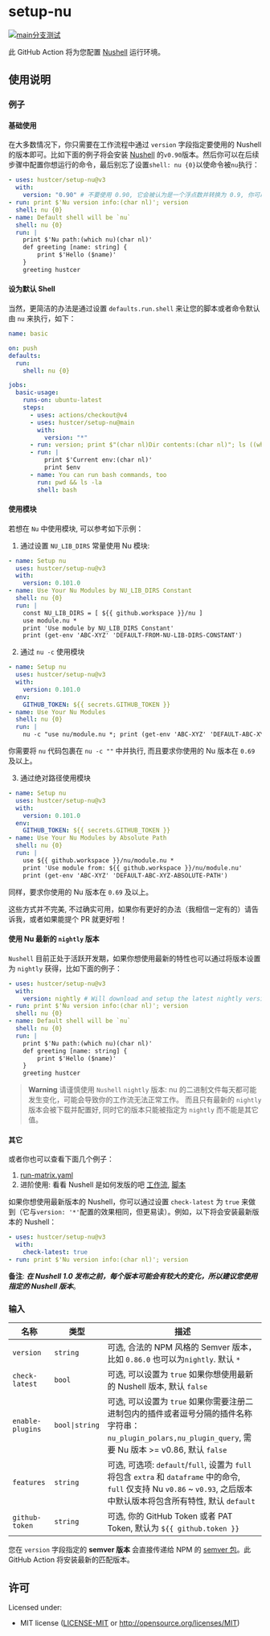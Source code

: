 # setup-nu

[![`main`分支测试](https://github.com/hustcer/setup-nu/actions/workflows/main-matrix.yaml/badge.svg)](https://github.com/hustcer/setup-nu/actions/workflows/main-matrix.yaml)

此 GitHub Action 将为您配置 [Nushell](https://github.com/nushell/nushell) 运行环境。

## 使用说明

### 例子

#### 基础使用

在大多数情况下，你只需要在工作流程中通过 `version` 字段指定要使用的 Nushell 的版本即可。比如下面的例子将会安装 [Nushell](https://github.com/nushell/nushell) 的`v0.90`版本。然后你可以在后续步骤中配置你想运行的命令，最后别忘了设置`shell: nu {0}`以使命令被`nu`执行：

```yaml
- uses: hustcer/setup-nu@v3
  with:
    version: "0.90" # 不要使用 0.90, 它会被认为是一个浮点数并转换为 0.9, 你可以使用 v0.90/0.90.0 或者 '0.90'(加了引号变成字符串)
- run: print $'Nu version info:(char nl)'; version
  shell: nu {0}
- name: Default shell will be `nu`
  shell: nu {0}
  run: |
    print $'Nu path:(which nu)(char nl)'
    def greeting [name: string] {
        print $'Hello ($name)'
    }
    greeting hustcer
```

#### 设为默认 Shell

当然，更简洁的办法是通过设置 `defaults.run.shell` 来让您的脚本或者命令默认由 `nu` 来执行，如下：

```yaml
name: basic

on: push
defaults:
  run:
    shell: nu {0}

jobs:
  basic-usage:
    runs-on: ubuntu-latest
    steps:
      - uses: actions/checkout@v4
      - uses: hustcer/setup-nu@main
        with:
          version: "*"
      - run: version; print $"(char nl)Dir contents:(char nl)"; ls ((which nu).path.0 | path dirname)
      - run: |
          print $'Current env:(char nl)'
          print $env
      - name: You can run bash commands, too
        run: pwd && ls -la
        shell: bash
```

#### 使用模块

若想在 `Nu` 中使用模块, 可以参考如下示例：

1. 通过设置 `NU_LIB_DIRS` 常量使用 Nu 模块:

```yaml
- name: Setup nu
  uses: hustcer/setup-nu@v3
  with:
    version: 0.101.0
- name: Use Your Nu Modules by NU_LIB_DIRS Constant
  shell: nu {0}
  run: |
    const NU_LIB_DIRS = [ ${{ github.workspace }}/nu ]
    use module.nu *
    print 'Use module by NU_LIB_DIRS Constant'
    print (get-env 'ABC-XYZ' 'DEFAULT-FROM-NU-LIB-DIRS-CONSTANT')
```

2. 通过 `nu -c` 使用模块

```yaml
- name: Setup nu
  uses: hustcer/setup-nu@v3
  with:
    version: 0.101.0
  env:
    GITHUB_TOKEN: ${{ secrets.GITHUB_TOKEN }}
- name: Use Your Nu Modules
  shell: nu {0}
  run: |
    nu -c "use nu/module.nu *; print (get-env 'ABC-XYZ' 'DEFAULT-ABC-XYZ')"
```

你需要将 `nu` 代码包裹在 `nu -c ""` 中并执行, 而且要求你使用的 Nu 版本在 `0.69` 及以上。

3. 通过绝对路径使用模块

```yaml
- name: Setup nu
  uses: hustcer/setup-nu@v3
  with:
    version: 0.101.0
  env:
    GITHUB_TOKEN: ${{ secrets.GITHUB_TOKEN }}
- name: Use Your Nu Modules by Absolute Path
  shell: nu {0}
  run: |
    use ${{ github.workspace }}/nu/module.nu *
    print 'Use module from: ${{ github.workspace }}/nu/module.nu'
    print (get-env 'ABC-XYZ' 'DEFAULT-ABC-XYZ-ABSOLUTE-PATH')
```

同样，要求你使用的 Nu 版本在 `0.69` 及以上。

这些方式并不完美, 不过确实可用，如果你有更好的办法（我相信一定有的）请告诉我，或者如果能提个 PR 就更好啦！

#### 使用 Nu 最新的 `nightly` 版本

`Nushell` 目前正处于活跃开发期，如果你想使用最新的特性也可以通过将版本设置为 `nightly` 获得，比如下面的例子：

```yaml
- uses: hustcer/setup-nu@v3
  with:
    version: nightly # Will download and setup the latest nightly version of Nushell
- run: print $'Nu version info:(char nl)'; version
  shell: nu {0}
- name: Default shell will be `nu`
  shell: nu {0}
  run: |
    print $'Nu path:(which nu)(char nl)'
    def greeting [name: string] {
        print $'Hello ($name)'
    }
    greeting hustcer
```

> **Warning**
> 请谨慎使用 `Nushell` `nightly` 版本: nu 的二进制文件每天都可能发生变化，可能会导致你的工作流无法正常工作。
> 而且只有最新的 `nightly` 版本会被下载并配置好, 同时它的版本只能被指定为 `nightly` 而不能是其它值。

#### 其它

或者你也可以查看下面几个例子：

1. [run-matrix.yaml](https://github.com/hustcer/setup-nu/blob/main/.github/workflows/release-matrix.yaml)
2. 进阶使用: 看看 Nushell 是如何发版的吧 [工作流](https://github.com/nushell/nushell/blob/main/.github/workflows/release.yml), [脚本](https://github.com/nushell/nushell/blob/main/.github/workflows/release-pkg.nu)

如果你想使用最新版本的 Nushell，你可以通过设置 `check-latest` 为 `true` 来做到（它与`version: '*'`配置的效果相同，但更易读）。例如，以下将会安装最新版本的 Nushell：

```yaml
- uses: hustcer/setup-nu@v3
  with:
    check-latest: true
- run: print $'Nu version info:(char nl)'; version
```

**备注**: **_在 Nushell 1.0 发布之前，每个版本可能会有较大的变化，所以建议您使用指定的 Nushell 版本_**。

### 输入

| 名称              | 类型     |                    描述                   |
| ---------------- | -------- | -------------------------------------------------------------- |
| `version`        | `string` | 可选, 合法的 NPM 风格的 Semver 版本，比如 `0.86.0` 也可以为`nightly`. 默认 `*` |
| `check-latest`   | `bool`   | 可选, 可以设置为 `true` 如果你想使用最新的 Nushell 版本, 默认 `false` |
| `enable-plugins` | `bool\|string`   | 可选, 可以设置为 `true` 如果你需要注册二进制包内的插件或者逗号分隔的插件名称字符串：`nu_plugin_polars,nu_plugin_query`, 需要 Nu 版本 >= v0.86, 默认 `false` |
| `features`       | `string` | 可选, 可选项: `default`/`full`, 设置为 `full` 将包含 `extra` 和 `dataframe` 中的命令, `full` 仅支持 Nu `v0.86` ~ `v0.93`, 之后版本中默认版本将包含所有特性, 默认 `default` |
| `github-token`   | `string` | 可选, 你的 GitHub Token 或者 PAT Token, 默认为 `${{ github.token }}`  |

您在 `version` 字段指定的 **semver 版本** 会直接传递给 NPM 的 [semver 包](https://www.npmjs.com/package/semver)。此 GitHub Action 将安装最新的匹配版本。

## 许可

Licensed under:

- MIT license ([LICENSE-MIT](LICENSE-MIT) or http://opensource.org/licenses/MIT)
